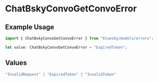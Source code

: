 # ChatBskyConvoGetConvoError

## Example Usage

```typescript
import { ChatBskyConvoGetConvoError } from "bluesky/models/errors";

let value: ChatBskyConvoGetConvoError = "ExpiredToken";
```

## Values

```typescript
"InvalidRequest" | "ExpiredToken" | "InvalidToken"
```